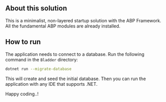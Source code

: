 ## About this solution

This is a minimalist, non-layered startup solution with the ABP Framework. All the fundamental ABP modules are already installed.

## How to run

The application needs to connect to a database. Run the following command in the `Bladder` directory:

````bash
dotnet run --migrate-database
````

This will create and seed the initial database. Then you can run the application with any IDE that supports .NET.

Happy coding..!



